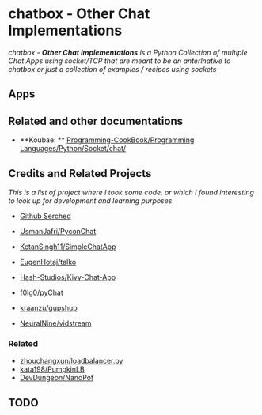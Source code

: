 chatbox - Other Chat Implementations
=======

_chatbox  - **Other Chat Implementations**  is a Python Collection of multiple Chat Apps using socket/TCP that are meant to be an anterlnative to chatbox or just a collection of examples / recipes using sockets_




Apps
----


Related and other documentations
-------------------------------

* **Koubae: ** [Programming-CookBook/Programming Languages/Python/Socket/chat/](https://github.com/Koubae/Programming-CookBook/tree/master/Programming%20Languages/Python/Socket/chat)


Credits and Related Projects
------

_This is a list of project where I took some code, or which I found interesting to look up for development and learning purposes_

* [Github Serched](https://github.com/topics/chat-application?l=python&o=desc&s=stars)

* [UsmanJafri/PyconChat](https://github.com/UsmanJafri/PyconChat)
* [KetanSingh11/SimpleChatApp](https://github.com/KetanSingh11/SimpleChatApp)
* [EugenHotaj/talko](https://github.com/EugenHotaj/talko)
* [Hash-Studios/Kivy-Chat-App](https://github.com/Hash-Studios/Kivy-Chat-App)
* [f0lg0/pyChat](https://github.com/f0lg0/pyChat)
* [kraanzu/gupshup](https://github.com/kraanzu/gupshup)
* [NeuralNine/vidstream](https://github.com/NeuralNine/vidstream)



### Related

* [zhouchangxun/loadbalancer.py](https://gist.github.com/zhouchangxun/5750b4636cc070ac01385d89946e0a7b)
* [kata198/PumpkinLB](https://github.com/kata198/PumpkinLB)
* [DevDungeon/NanoPot](https://github.com/DevDungeon/NanoPot)


TODO
----

